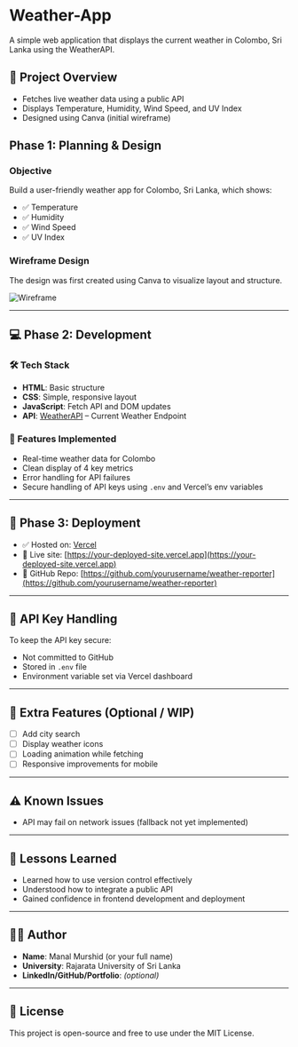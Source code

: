 # Weather-App
A simple web application that displays the current weather in Colombo, Sri Lanka using the WeatherAPI.

## 📌 Project Overview

- Fetches live weather data using a public API
- Displays Temperature, Humidity, Wind Speed, and UV Index
- Designed using Canva (initial wireframe)

## Phase 1: Planning & Design

### Objective
Build a user-friendly weather app for Colombo, Sri Lanka, which shows:
- ✅ Temperature
- ✅ Humidity
- ✅ Wind Speed
- ✅ UV Index

### Wireframe Design

The design was first created using Canva to visualize layout and structure.

![Wireframe](https://www.canva.com/design/DAGqwejdjTk/HgOeiCwC--zqiR2IP-pkVQ/edit?utm_content=DAGqwejdjTk&utm_campaign=designshare&utm_medium=link2&utm_source=sharebutton)

---

## 💻 Phase 2: Development

### 🛠️ Tech Stack

- **HTML**: Basic structure
- **CSS**: Simple, responsive layout
- **JavaScript**: Fetch API and DOM updates
- **API**: [WeatherAPI](https://www.weatherapi.com/) – Current Weather Endpoint

### 🧪 Features Implemented

- Real-time weather data for Colombo
- Clean display of 4 key metrics
- Error handling for API failures
- Secure handling of API keys using `.env` and Vercel’s env variables

---

## 🚀 Phase 3: Deployment

- ✅ Hosted on: [Vercel](https://vercel.com)
- 🔗 Live site: [https://your-deployed-site.vercel.app](https://your-deployed-site.vercel.app)
- 📁 GitHub Repo: [https://github.com/yourusername/weather-reporter](https://github.com/yourusername/weather-reporter)

---

## 🔐 API Key Handling

To keep the API key secure:
- Not committed to GitHub
- Stored in `.env` file
- Environment variable set via Vercel dashboard

---

## 🎁 Extra Features (Optional / WIP)

- [ ] Add city search
- [ ] Display weather icons
- [ ] Loading animation while fetching
- [ ] Responsive improvements for mobile

---

## ⚠️ Known Issues

- API may fail on network issues (fallback not yet implemented)

---

## 🧠 Lessons Learned

- Learned how to use version control effectively
- Understood how to integrate a public API
- Gained confidence in frontend development and deployment

---

## 🙋‍♀️ Author

- **Name**: Manal Murshid (or your full name)
- **University**: Rajarata University of Sri Lanka
- **LinkedIn/GitHub/Portfolio**: _(optional)_

---

## 📄 License

This project is open-source and free to use under the MIT License.


